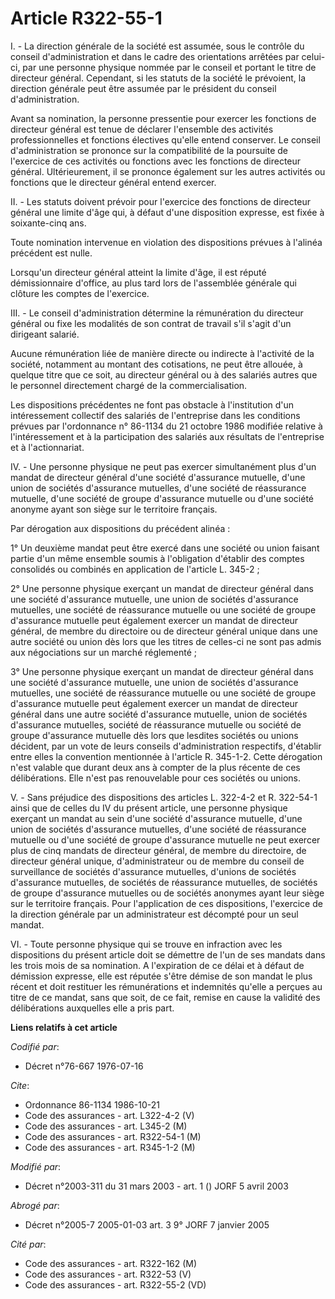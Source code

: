 # Article R322-55-1

I. - La direction générale de la société est assumée, sous le contrôle du conseil d'administration et dans le cadre des
orientations arrêtées par celui-ci, par une personne physique nommée par le conseil et portant le titre de directeur général.
Cependant, si les statuts de la société le prévoient, la direction générale peut être assumée par le président du conseil
d'administration.

Avant sa nomination, la personne pressentie pour exercer les fonctions de directeur général est tenue de déclarer l'ensemble
des activités professionnelles et fonctions électives qu'elle entend conserver. Le conseil d'administration se prononce sur
la compatibilité de la poursuite de l'exercice de ces activités ou fonctions avec les fonctions de directeur général.
Ultérieurement, il se prononce également sur les autres activités ou fonctions que le directeur général entend exercer.

II. - Les statuts doivent prévoir pour l'exercice des fonctions de directeur général une limite d'âge qui, à défaut d'une
disposition expresse, est fixée à soixante-cinq ans.

Toute nomination intervenue en violation des dispositions prévues à l'alinéa précédent est nulle.

Lorsqu'un directeur général atteint la limite d'âge, il est réputé démissionnaire d'office, au plus tard lors de l'assemblée
générale qui clôture les comptes de l'exercice.

III. - Le conseil d'administration détermine la rémunération du directeur général ou fixe les modalités de son contrat de
travail s'il s'agit d'un dirigeant salarié.

Aucune rémunération liée de manière directe ou indirecte à l'activité de la société, notamment au montant des cotisations, ne
peut être allouée, à quelque titre que ce soit, au directeur général ou à des salariés autres que le personnel directement
chargé de la commercialisation.

Les dispositions précédentes ne font pas obstacle à l'institution d'un intéressement collectif des salariés de l'entreprise
dans les conditions prévues par l'ordonnance n° 86-1134 du 21 octobre 1986 modifiée relative à l'intéressement et à la
participation des salariés aux résultats de l'entreprise et à l'actionnariat.

IV. - Une personne physique ne peut pas exercer simultanément plus d'un mandat de directeur général d'une société d'assurance
mutuelle, d'une union de sociétés d'assurance mutuelles, d'une société de réassurance mutuelle, d'une société de groupe
d'assurance mutuelle ou d'une société anonyme ayant son siège sur le territoire français.

Par dérogation aux dispositions du précédent alinéa :

1° Un deuxième mandat peut être exercé dans une société ou union faisant partie d'un même ensemble soumis à l'obligation
d'établir des comptes consolidés ou combinés en application de l'article L. 345-2 ;

2° Une personne physique exerçant un mandat de directeur général dans une société d'assurance mutuelle, une union de sociétés
d'assurance mutuelles, une société de réassurance mutuelle ou une société de groupe d'assurance mutuelle peut également
exercer un mandat de directeur général, de membre du directoire ou de directeur général unique dans une autre société ou
union dès lors que les titres de celles-ci ne sont pas admis aux négociations sur un marché réglementé ;

3° Une personne physique exerçant un mandat de directeur général dans une société d'assurance mutuelle, une union de sociétés
d'assurance mutuelles, une société de réassurance mutuelle ou une société de groupe d'assurance mutuelle peut également
exercer un mandat de directeur général dans une autre société d'assurance mutuelle, union de sociétés d'assurance mutuelles,
société de réassurance mutuelle ou société de groupe d'assurance mutuelle dès lors que lesdites sociétés ou unions décident,
par un vote de leurs conseils d'administration respectifs, d'établir entre elles la convention mentionnée à l'article R.
345-1-2. Cette dérogation n'est valable que durant deux ans à compter de la plus récente de ces délibérations. Elle n'est pas
renouvelable pour ces sociétés ou unions.

V. - Sans préjudice des dispositions des articles L. 322-4-2 et R. 322-54-1 ainsi que de celles du IV du présent article, une
personne physique exerçant un mandat au sein d'une société d'assurance mutuelle, d'une union de sociétés d'assurance
mutuelles, d'une société de réassurance mutuelle ou d'une société de groupe d'assurance mutuelle ne peut exercer plus de cinq
mandats de directeur général, de membre du directoire, de directeur général unique, d'administrateur ou de membre du conseil
de surveillance de sociétés d'assurance mutuelles, d'unions de sociétés d'assurance mutuelles, de sociétés de réassurance
mutuelles, de sociétés de groupe d'assurance mutuelles ou de sociétés anonymes ayant leur siège sur le territoire français.
Pour l'application de ces dispositions, l'exercice de la direction générale par un administrateur est décompté pour un seul
mandat.

VI. - Toute personne physique qui se trouve en infraction avec les dispositions du présent article doit se démettre de l'un
de ses mandats dans les trois mois de sa nomination. A l'expiration de ce délai et à défaut de démission expresse, elle est
réputée s'être démise de son mandat le plus récent et doit restituer les rémunérations et indemnités qu'elle a perçues au
titre de ce mandat, sans que soit, de ce fait, remise en cause la validité des délibérations auxquelles elle a pris part.

**Liens relatifs à cet article**

_Codifié par_:

  - Décret n°76-667 1976-07-16

_Cite_:

  - Ordonnance 86-1134 1986-10-21
  - Code des assurances - art. L322-4-2 (V)
  - Code des assurances - art. L345-2 (M)
  - Code des assurances - art. R322-54-1 (M)
  - Code des assurances - art. R345-1-2 (M)

_Modifié par_:

  - Décret n°2003-311 du 31 mars 2003 - art. 1 () JORF 5 avril 2003

_Abrogé par_:

  - Décret n°2005-7 2005-01-03 art. 3 9° JORF 7 janvier 2005

_Cité par_:

  - Code des assurances - art. R322-162 (M)
  - Code des assurances - art. R322-53 (V)
  - Code des assurances - art. R322-55-2 (VD)
